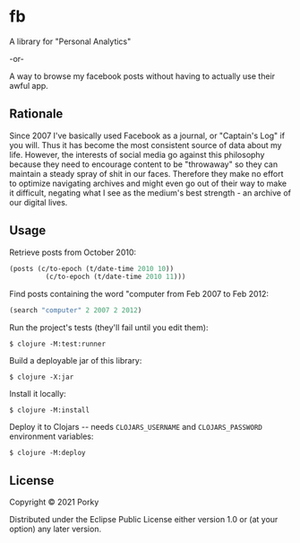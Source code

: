 # fb

A library for "Personal Analytics"

-or-

A way to browse my facebook posts without having to actually use their awful app.

## Rationale

Since 2007 I've basically used Facebook as a journal, or "Captain's Log" if you will.
Thus it has become the most consistent source of data about my life.
However, the interests of social media go against this philosophy because they need to encourage content to be "throwaway" so they can maintain a steady spray of shit in our faces. Therefore they make no effort to optimize navigating archives and might even go out of their way to make it difficult, negating what I see as the medium's best strength - an archive of our digital lives.

## Usage

Retrieve posts from October 2010:

```clojure
(posts (c/to-epoch (t/date-time 2010 10))
         (c/to-epoch (t/date-time 2010 11)))
```

Find posts containing the word "computer from Feb 2007 to Feb 2012:

```clojure
(search "computer" 2 2007 2 2012)
```

Run the project's tests (they'll fail until you edit them):

    $ clojure -M:test:runner

Build a deployable jar of this library:

    $ clojure -X:jar

Install it locally:

    $ clojure -M:install

Deploy it to Clojars -- needs `CLOJARS_USERNAME` and `CLOJARS_PASSWORD` environment variables:

    $ clojure -M:deploy

## License

Copyright © 2021 Porky

Distributed under the Eclipse Public License either version 1.0 or (at
your option) any later version.
